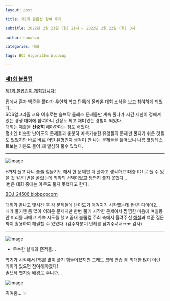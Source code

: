 ```yaml
---
layout: post

title: 제1회 블롭컵 참여 후기

subtitle: 2022년 2월 21일 (월) 21시 ~ 2022년 2월 22일 (화) 0시

author: hanabzu

categories: 대회

tags: BOJ Algorithm blobcup

---
```


### [제1회 블롭컵](https://www.acmicpc.net/contest/view/756)

 [제1회 블롭컵이 개최됩니다!](https://www.acmicpc.net/board/view/84268)

집에서 혼자 백준을 풀다가 우연히 학교 단톡에 올라온 대회 소식을 보고 참여하게 되었다.  
SDS알고리즘 교육 이후로는 솔브닥 클래스 문제들만 계속 풀다가 시간 제한이 정해져 있는 경쟁 대회에 참여하니 긴장도 되고 재미있는 경험이 되었다.  
대회는 제출을 **신중히** 해야한다는 점도 배웠다.  
평소엔 비슷한 난이도의 문제들과 충분히 예측가능한 유형들의 문제만 풀다가 쉬운 것들도 있었지만 바로 바로 어떤 유형인지 생각이 안 나는 문제들을 풀어보니 나름 코딩테스트보는 기분도 들어 꽤 열심히 풀수 있었다.

---

![image](https://user-images.githubusercontent.com/76643387/156526487-fb15e988-3b8a-4544-be4b-d4f31f6794fb.png)

E까지 풀고 나니 슬슬 힘들기도 해서 한 문제만 더 풀자고 생각하고 대충 IDT로 풀 수 있을 것 같은 I번을 골랐는데 최악의 선택이었고 당연히 풀지 못했다...  
I번은 대회 중에는 아무도 풀지 못했다고 한다.  

[BOJ_24506 blobpopcorn](https://www.acmicpc.net/problem/24506)

대회가 끝나고 몇시간 후 각 문제들에 난이도가 매겨지기 시작했는데 I번은 다이아2...  
내가 풀기엔 좀 많이 어려운 문제지만 한번 풀기 시작한 문제여서 찜찜한 마음에 며칠동안 머리를 싸매고 계속 시도를 했고 끝내 블롭컵 주최 측에서 올려주신 [해설](https://docs.google.com/presentation/d/1wNCFroWIV962QsUwcpe2fUHjJ_2BYqJ-UGTVhvp0pJ8/edit#slide=id.g116d764baa5_0_13)과 백준 질문까지 활용하여 해결할 수 있었다. (검수자분이 반례를 남겨주셔서ㅠㅠ 감사)  

---

![image](https://user-images.githubusercontent.com/76643387/156527784-a61eebde-d4a8-4d55-82b9-c5cf990ff84c.png)

* 무수한 실패의 흔적들...

학기가 시작해서 PS를 많이 풀기 힘들어졌지만 그래도 코테 연습 겸 최대한 많이 이런 기회가 있으면 참여해야겠다!  
솔브닥 뱃지랑 배경도 주니깐...  

![image](https://user-images.githubusercontent.com/76643387/156990385-091866b1-b110-42a2-bad4-f2f444d97e49.png)

귀여움... ✨